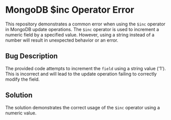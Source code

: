# MongoDB $inc Operator Error

This repository demonstrates a common error when using the `$inc` operator in MongoDB update operations. The `$inc` operator is used to increment a numeric field by a specified value.  However, using a string instead of a number will result in unexpected behavior or an error.

## Bug Description

The provided code attempts to increment the `field` using a string value ('1'). This is incorrect and will lead to the update operation failing to correctly modify the field.

## Solution

The solution demonstrates the correct usage of the `$inc` operator using a numeric value.